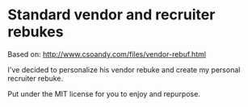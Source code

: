 Standard vendor and recruiter rebukes
===

Based on: http://www.csoandy.com/files/vendor-rebuf.html

I've decided to personalize his vendor rebuke and create my personal recruiter rebuke.

Put under the MIT license for you to enjoy and repurpose.